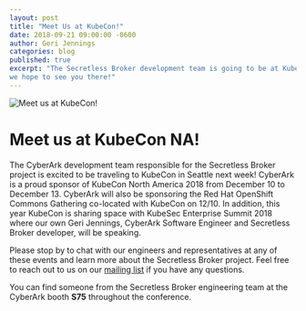 ```yaml
---
layout: post
title: "Meet Us at KubeCon!"
date: 2018-09-21 09:00:00 -0600
author: Geri Jennings
categories: blog
published: true
excerpt: "The Secretless Broker development team is going to be at KubeCon -
we hope to see you there!"
---
```


<div class="blog-img">
  <img src="/img/secretless_at_kubecon_2018.png" alt="Meet us at KubeCon!">
</div>

# Meet us at KubeCon NA!
The CyberArk development team responsible for the Secretless Broker project is excited
to be traveling to KubeCon in Seattle next week! CyberArk is a proud sponsor of KubeCon
North America 2018 from December 10 to December 13. CyberArk will also be
sponsoring the Red Hat OpenShift Commons Gathering co-located with KubeCon on 12/10. 
In addition, this year KubeCon is sharing space with KubeSec Enterprise Summit 2018 where
our own Geri Jennings, CyberArk Software Engineer and Secretless Broker developer,
will be speaking.

Please stop by to chat with our engineers and representatives
at any of these events and learn more about the Secretless Broker project. Feel free to reach
out to us on our [mailing list](https://groups.google.com/forum/#!forum/secretless)
if you have any questions.

You can find someone from the Secretless Broker engineering team at the CyberArk
booth <strong>S75</strong> throughout the conference.
